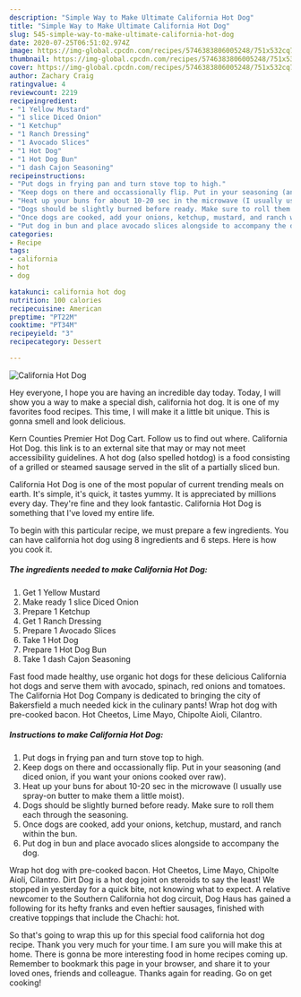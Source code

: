 ```yaml
---
description: "Simple Way to Make Ultimate California Hot Dog"
title: "Simple Way to Make Ultimate California Hot Dog"
slug: 545-simple-way-to-make-ultimate-california-hot-dog
date: 2020-07-25T06:51:02.974Z
image: https://img-global.cpcdn.com/recipes/5746383806005248/751x532cq70/california-hot-dog-recipe-main-photo.jpg
thumbnail: https://img-global.cpcdn.com/recipes/5746383806005248/751x532cq70/california-hot-dog-recipe-main-photo.jpg
cover: https://img-global.cpcdn.com/recipes/5746383806005248/751x532cq70/california-hot-dog-recipe-main-photo.jpg
author: Zachary Craig
ratingvalue: 4
reviewcount: 2219
recipeingredient:
- "1 Yellow Mustard"
- "1 slice Diced Onion"
- "1 Ketchup"
- "1 Ranch Dressing"
- "1 Avocado Slices"
- "1 Hot Dog"
- "1 Hot Dog Bun"
- "1 dash Cajon Seasoning"
recipeinstructions:
- "Put dogs in frying pan and turn stove top to high."
- "Keep dogs on there and occassionally flip. Put in your seasoning (and diced onion, if you want your onions cooked over raw)."
- "Heat up your buns for about 10-20 sec in the microwave (I usually use spray-on butter to make them a little moist)."
- "Dogs should be slightly burned before ready. Make sure to roll them each through the seasoning."
- "Once dogs are cooked, add your onions, ketchup, mustard, and ranch within the bun."
- "Put dog in bun and place avocado slices alongside to accompany the dog."
categories:
- Recipe
tags:
- california
- hot
- dog

katakunci: california hot dog 
nutrition: 100 calories
recipecuisine: American
preptime: "PT22M"
cooktime: "PT34M"
recipeyield: "3"
recipecategory: Dessert

---
```



![California Hot Dog](https://img-global.cpcdn.com/recipes/5746383806005248/751x532cq70/california-hot-dog-recipe-main-photo.jpg)

Hey everyone, I hope you are having an incredible day today. Today, I will show you a way to make a special dish, california hot dog. It is one of my favorites food recipes. This time, I will make it a little bit unique. This is gonna smell and look delicious.

Kern Counties Premier Hot Dog Cart. Follow us to find out where. California Hot Dog. this link is to an external site that may or may not meet accessibility guidelines. A hot dog (also spelled hotdog) is a food consisting of a grilled or steamed sausage served in the slit of a partially sliced bun.

California Hot Dog is one of the most popular of current trending meals on earth. It's simple, it's quick, it tastes yummy. It is appreciated by millions every day. They're fine and they look fantastic. California Hot Dog is something that I've loved my entire life.


To begin with this particular recipe, we must prepare a few ingredients. You can have california hot dog using 8 ingredients and 6 steps. Here is how you cook it.

<!--inarticleads1-->

##### The ingredients needed to make California Hot Dog:

1. Get 1 Yellow Mustard
1. Make ready 1 slice Diced Onion
1. Prepare 1 Ketchup
1. Get 1 Ranch Dressing
1. Prepare 1 Avocado Slices
1. Take 1 Hot Dog
1. Prepare 1 Hot Dog Bun
1. Take 1 dash Cajon Seasoning


Fast food made healthy, use organic hot dogs for these delicious California hot dogs and serve them with avocado, spinach, red onions and tomatoes. The California Hot Dog Company is dedicated to bringing the city of Bakersfield a much needed kick in the culinary pants! Wrap hot dog with pre-cooked bacon. Hot Cheetos, Lime Mayo, Chipolte Aioli, Cilantro. 

<!--inarticleads2-->

##### Instructions to make California Hot Dog:

1. Put dogs in frying pan and turn stove top to high.
1. Keep dogs on there and occassionally flip. Put in your seasoning (and diced onion, if you want your onions cooked over raw).
1. Heat up your buns for about 10-20 sec in the microwave (I usually use spray-on butter to make them a little moist).
1. Dogs should be slightly burned before ready. Make sure to roll them each through the seasoning.
1. Once dogs are cooked, add your onions, ketchup, mustard, and ranch within the bun.
1. Put dog in bun and place avocado slices alongside to accompany the dog.


Wrap hot dog with pre-cooked bacon. Hot Cheetos, Lime Mayo, Chipolte Aioli, Cilantro. Dirt Dog is a hot dog joint on steroids to say the least! We stopped in yesterday for a quick bite, not knowing what to expect. A relative newcomer to the Southern California hot dog circuit, Dog Haus has gained a following for its hefty franks and even heftier sausages, finished with creative toppings that include the Chachi: hot. 

So that's going to wrap this up for this special food california hot dog recipe. Thank you very much for your time. I am sure you will make this at home. There is gonna be more interesting food in home recipes coming up. Remember to bookmark this page in your browser, and share it to your loved ones, friends and colleague. Thanks again for reading. Go on get cooking!
